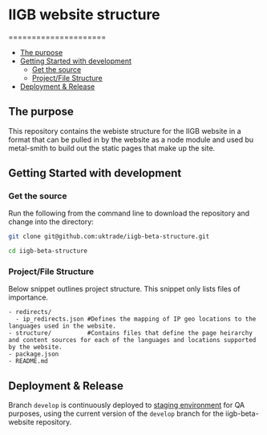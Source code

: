 # IIGB website structure
=====================

<!-- toc -->

- [The purpose](#the-purpose)
- [Getting Started with development](#getting-started-with-development)
  * [Get the source](#get-the-source)
  * [Project/File Structure](#projectfile-structure)
- [Deployment & Release](#deployment--release)

<!-- tocstop -->

## The purpose
This repository contains the webiste structure for the IIGB website in a format that can be pulled in by the website as a node module and used bu metal-smith to build out the static pages that make up the site.

## Getting Started with development

### Get the source
Run the following from the command line to download the repository and change into the directory:

```bash
git clone git@github.com:uktrade/iigb-beta-structure.git

cd iigb-beta-structure
```

### Project/File Structure

Below snippet outlines project structure. This snippet only lists files of importance.

```
- redirects/
  - ip_redirects.json #Defines the mapping of IP geo locations to the languages used in the website.
- structure/          #Contains files that define the page heirarchy and content sources for each of the languages and locations supported by the website.     
- package.json        
- README.md           

```

## Deployment & Release

Branch `develop` is continuously deployed to [staging environment](https://staging.invest.great.gov.uk/) for QA purposes, using the current version of the `develop` branch for the iigb-beta-website repository.
